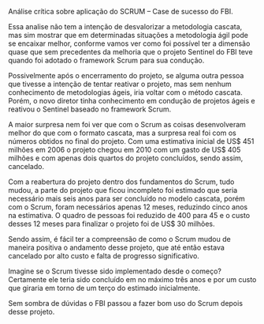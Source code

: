 Análise crítica sobre aplicação do SCRUM – Case de sucesso do FBI.

Essa analise não tem a intenção de desvalorizar a metodologia cascata, mas sim mostrar que em determinadas situações a metodologia ágil pode se encaixar melhor, conforme vamos ver como foi possível ter a dimensão quase que sem precedentes da melhoria que o projeto Sentinel do FBI teve quando foi adotado o framework Scrum para sua condução.

Possivelmente após o encerramento do projeto, se alguma outra pessoa que tivesse a intenção de tentar reativar o projeto, mas sem nenhum conhecimento de metodologias ágeis, iria voltar com o método cascata. Porém, o novo diretor tinha conhecimento em condução de projetos ágeis e reativou o Sentinel baseado no framework Scrum.

A maior surpresa nem foi ver que com o Scrum as coisas desenvolveram melhor do que com o formato cascata, mas a surpresa real foi com os números obtidos no final do projeto. Com uma estimativa inicial de US$ 451 milhões em 2006 o projeto chegou em 2010 com um gasto de US$ 405 milhões e com apenas dois quartos do projeto concluídos, sendo assim, cancelado.

Com a reabertura do projeto dentro dos fundamentos do Scrum, tudo mudou, a parte do projeto que ficou incompleto foi estimado que seria necessário mais seis anos para ser concluído no modelo cascata, porém com o Scrum, foram necessários apenas 12 meses, reduzindo cinco anos na estimativa. O quadro de pessoas foi reduzido de 400 para 45 e o custo desses 12 meses para finalizar o projeto foi de US$ 30 milhões.

Sendo assim, é fácil ter a compreensão de como o Scrum mudou de maneira positiva o andamento desse projeto, que até então estava cancelado por alto custo e falta de progresso significativo.

Imagine se o Scrum tivesse sido implementado desde o começo? Certamente ele teria sido concluído em no máximo três anos e por um custo que giraria em torno de um terço do estimado inicialmente.

Sem sombra de dúvidas o FBI passou a fazer bom uso do Scrum depois desse projeto.

